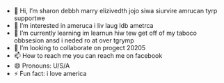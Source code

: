 - 👋 Hi, I’m sharon debbh marry elizivedth jojo siwa siurvire amrucan tyrp supportwe
- 👀 I’m interested in ameruca i liv laug ldb ametrca
- 🌱 I’m currently learning im learnun hiw tew get off of my taboco obbsesion ansd i neded ro at over tgrymp
- 💞️ I’m looking to collaborate on progect 20205
- 📫 How to reach me you can reach me on facebook
- 😄 Pronouns: U/S/A
- ⚡ Fun fact: i love america

<!---
weezerfan1/weezerfan1 is a ✨ special ✨ repository because its `README.md` (this file) appears on your GitHub profile.
You can click the Preview link to take a look at your changes.
--->
